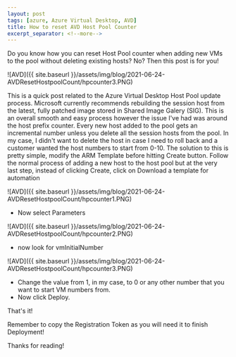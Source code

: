 ```yaml
---
layout: post
tags: [azure, Azure Virtual Desktop, AVD]
title: How to reset AVD Host Pool Counter
excerpt_separator: <!--more-->
---
```

Do you know how you can reset Host Pool counter when adding new VMs to the pool without deleting existing hosts?
No? Then this post is for you! 

![AVD]({{ site.baseurl }}/assets/img/blog/2021-06-24-AVDResetHostpoolCount/hpcounter3.PNG)

<!--more-->
This is a quick post related to the Azure Virtual Desktop Host Pool update process. Microsoft currently recommends rebuilding the session host from the latest, fully patched image stored in Shared Image Galery (SIG). This is an overall smooth and easy process however the issue I've had was around the host prefix counter. Every new host added to the pool gets an incremental number unless you delete all the session hosts from the pool. 
In my case, I didn't want to delete the host in case I need to roll back and a customer wanted the host numbers to start from 0-10. 
The solution to this is pretty simple, modify the ARM Template before hitting Create button.
Follow the normal process of adding a new host to the host pool but at the very last step, instead of clicking Create, click on Download a template for automation

![AVD]({{ site.baseurl }}/assets/img/blog/2021-06-24-AVDResetHostpoolCount/hpcounter1.PNG)

+ Now select Parameters 

![AVD]({{ site.baseurl }}/assets/img/blog/2021-06-24-AVDResetHostpoolCount/hpcounter2.PNG)

+ now look for vmInitialNumber

![AVD]({{ site.baseurl }}/assets/img/blog/2021-06-24-AVDResetHostpoolCount/hpcounter3.PNG)

+ Change the value from 1, in my case, to 0 or any other number that you want to start VM numbers from.
+ Now click Deploy.

That's it!

Remember to copy the Registration Token as you will need it to finish Deployment!

Thanks for reading! 

